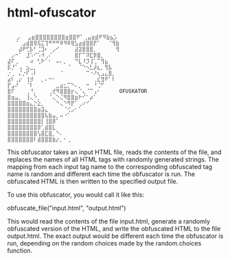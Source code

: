 # html-ofuscator
```

   ⡠⠀⠀⣠⣶⣿⣿⣿⣿⣿⣿⣿⣿⣶⣿⣿⠟⠁⢀⣤⣶⣾⠟⠻⣷⣦⡡
⠀⠀⠈⠀⣠⣾⣿⢿⢯⣍⢹⠛⠛⠛⠿⠻⠿⢿⣣⣴⣾⣿⣿⡟⠁⠀⠀⠈⢻⣷
⠀⠀⠀⣼⠟⢋⡧⠃⢈⣹⠆⠀⡠⠊⠀⠀⠀⠀⣼⣽⣿⣿⣿⡀⠀⠀⠀⠀⠀⢻
⠀⡠⠒⠁⠀⣸⠡⠊⠡⠺⢀⠌⠀⠀⠀⠀⠀⠀⣿⡏⠉⠽⣏⡿⣿⡀⠀⠀⠀⠀
⣼⠏⢀⠀⠀⠀⠴⠀⢃⠗⠁⠂⠀⠤⠄⡀⠀⠀⠙⣇⠸⡹⢸⢁⠉⢻⣦⠀⠀⠀
⡯⡘⠁⢠⠀⣢⣀⡀⠀⠀⠀⠀⠀⠀⠀⠀⠈⠀⠀⠈⠑⠢⣃⡼⣆⡀⢻⣧⠀⠀
⡐⢀⠀⡌⡐⠏⠠⠇⠀⠀⠀⠀⠀⠀⠈⠀⠀⠀⠀⠀⠀⠉⠐⠜⢆⣠⣄⣿⡀⠀
⣴⠇⢀⡔⠀⢸⡺⠀⠀⡀⠄⠒⠂⠀⠀⠀⠀⠀⠀⠀⠀⠀⠀⢀⣎⣻⠟⠁⠇⠀
⡟⣠⠜⠀⠀⠈⠇⠀⠀⠀⠀⠀⠀⣀⣴⣂⡉⠑⠄⡀⠀⠒⠀⠘⢈⠋⠀⠀⠀⠀
⣿⠏⠀⠀⠀⢀⠘⡀⠀⠀⠀⢀⢞⠻⣿⣿⣿⡖⢄⠈⢄⠈⠉⢠⠂⠀⠀⠀⠀⠀OFUSKATOR
⣿⣶⣤⡀⠀⢸⢄⠑⡀⠀⠀⠈⢄⠑⢌⠻⣿⣿⣶⠗⠊⠁⡴⠁⠀⠀⠀⠀⠀⠀
⣿⣿⣿⣿⣿⣶⣄⡑⣕⡀⠀⠀⠀⠑⢄⠑⠻⡟⠁⢀⠔⠊⠀⠀⠀⠀⠀⠀⠀⠀
⣿⣿⣿⣿⣿⣿⣿⣿⣶⣽⣄⠀⠀⠀⠀⠈⢊⡠⠂⠁⠀⠀⠀⠀⠀⠀⠀⠀⠀⠀
⣿⣿⣿⣿⣿⣿⣿⣿⣿⣿⢧⣷⣤⡀⠤⠐⠁⠀⠀⠀⠀⠀⠀⠀⠀⠀⠀⠀⠀⠀
⣿⣿⣿⣿⣿⣿⣿⣿⣿⡇⢸⣿⡿⠁⠀⠀⠀⠀⠀⠀⠀⠀⠀⠀⠀⠀⠀⠀⠀⠀
⣿⣿⣿⣿⣿⣿⣿⣿⡿⢁⣾⣿⣇⠀⠀⠀⠀⠀⠀⠀⠀⠀⠀⠀⠀⠀⠀⠀⠀⠀
⣿⣿⣿⣿⣿⣿⣿⣿⢣⣿⣏⣿⡀⠑⠄⠀⠀⠀⠀⠀⠀⠀⠀⠀⠀⠀⠀⠀⠀⠀
⣿⣿⣿⣿⣿⣿⣿⠇⣾⣿⣿⣿⣷⡔⡀⠂⢀⠀
```

This obfuscator takes an input HTML file, reads the contents of the file, and replaces the names of all HTML tags with randomly generated strings. The mapping from each input tag name to the corresponding obfuscated tag name is random and different each time the obfuscator is run. The obfuscated HTML is then written to the specified output file.

To use this obfuscator, you would call it like this:

obfuscate_file("input.html", "output.html")

This would read the contents of the file input.html, generate a randomly obfuscated version of the HTML, and write the obfuscated HTML to the file output.html. The exact output would be different each time the obfuscator is run, depending on the random choices made by the random.choices function.

